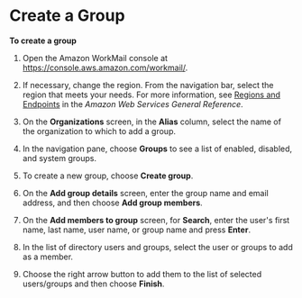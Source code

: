 # Create a Group<a name="add_new_group"></a>

**To create a group**

1. Open the Amazon WorkMail console at [https://console\.aws\.amazon\.com/workmail/](https://console.aws.amazon.com/workmail/)\.

1. If necessary, change the region\. From the navigation bar, select the region that meets your needs\. For more information, see [Regions and Endpoints](http://docs.aws.amazon.com/general/latest/gr/index.html?rande.html) in the *Amazon Web Services General Reference*\.

1. On the **Organizations** screen, in the **Alias** column, select the name of the organization to which to add a group\.

1. In the navigation pane, choose **Groups** to see a list of enabled, disabled, and system groups\.

1. To create a new group, choose **Create group**\.

1. On the **Add group details** screen, enter the group name and email address, and then choose **Add group members**\.

1. On the **Add members to group** screen, for **Search**, enter the user's first name, last name, user name, or group name and press **Enter**\.

1. In the list of directory users and groups, select the user or groups to add as a member\.

1. Choose the right arrow button to add them to the list of selected users/groups and then choose **Finish**\.
